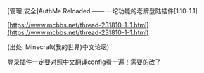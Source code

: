 \[管理\|安全\]AuthMe Reloaded —— 一坨功能的老牌登陆插件\[1.10-1.1\]

[https://www.mcbbs.net/thread-231810-1-1.html](https://www.mcbbs.net/thread-231810-1-1.html)

\(出处: Minecraft\(我的世界\)中文论坛\)

登录插件一定要对照中文翻译config看一遍！需要的改了

